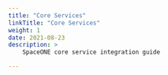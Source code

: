```yaml
---
title: "Core Services"
linkTitle: "Core Services"
weight: 1
date: 2021-08-23
description: >
    SpaceONE core service integration guide

---
```



